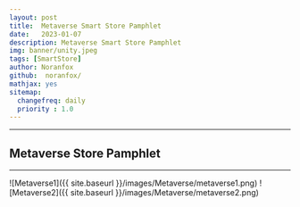 ```yaml
---
layout: post
title:  Metaverse Smart Store Pamphlet
date:   2023-01-07
description: Metaverse Smart Store Pamphlet
img: banner/unity.jpeg
tags: [SmartStore]
author: Noranfox
github:  noranfox/
mathjax: yes
sitemap:
  changefreq: daily
  priority : 1.0
---
```


---
## Metaverse Store Pamphlet
---

![Metaverse1]({{ site.baseurl }}/images/Metaverse/metaverse1.png)
![Metaverse2]({{ site.baseurl }}/images/Metaverse/metaverse2.png)